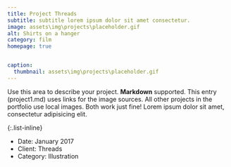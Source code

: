```yaml
---
title: Project Threads
subtitle: subtitle lorem ipsum dolor sit amet consectetur.
image: assets\img\projects\placeholder.gif
alt: Shirts on a hanger
category: film
homepage: true


caption:
  thumbnail: assets\img\projects\placeholder.gif
---
```


Use this area to describe your project. **Markdown** supported. This entry (project1.md) uses links for the image sources. All other projects in the portfolio use local images. Both work just fine! Lorem ipsum dolor sit amet, consectetur adipisicing elit.

{:.list-inline}

- Date: January 2017
- Client: Threads
- Category: Illustration

